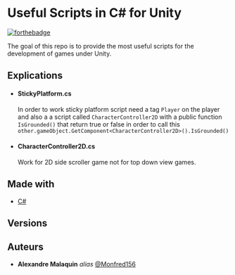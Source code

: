 # Useful Scripts in C# for Unity

[![forthebadge](https://forthebadge.com/images/badges/made-with-c-sharp.svg)](http://forthebadge.com)

The goal of this repo is to provide the most useful scripts for the development of games under Unity.

## Explications

- #### StickyPlatform.cs
    In order to work sticky platform script need a tag `Player` on the player and also a 
a script called `CharacterController2D` with a public function `IsGrounded()` that return true or false in
order to call this
`other.gameObject.GetComponent<CharacterController2D>().IsGrounded()
`
- #### CharacterController2D.cs
    Work for 2D side scroller game not for top down view games.

## Made with

* [C#](https://www.qt.io/)

## Versions

## Auteurs

* **Alexandre Malaquin** _alias_ [@Monfred156](https://github.com/Monfred156)